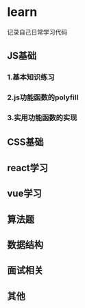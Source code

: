 # learn
记录自己日常学习代码

## JS基础
### 1.基本知识练习
### 2.js功能函数的polyfill
### 3.实用功能函数的实现

## CSS基础

## react学习

## vue学习

## 算法题

## 数据结构

## 面试相关

## 其他